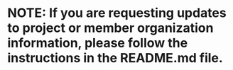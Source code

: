# **NOTE: If you are requesting updates to project or member organization information, please follow the instructions in the README.md file.**


